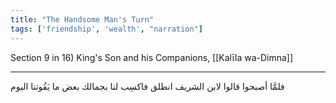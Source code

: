 ```yaml
---
title: "The Handsome Man's Turn"
tags: ['friendship', 'wealth', "narration"]
---
```


 Section 9 in 16) King's Son and his Companions, [[Kalīla wa-Dimna]]

---
فلمَّا أصبحوا قالوا لابن الشريف انطلق فاكسِب لنا بجمالك بعض ما يَقُوتنا اليوم
